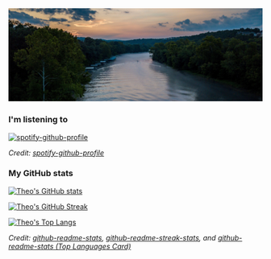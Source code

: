 <img src="images/missouri-river.jpg" width="900">

### I'm listening to
[![spotify-github-profile](https://spotify-github-profile.vercel.app/api/view?uid=theologicvs&cover_image=true&theme=natemoo-re&show_offline=false&background_color=026886&interchange=false&bar_color=58d7f1&bar_color_cover=false)](https://github.com/kittinan/spotify-github-profile)

*Credit: [spotify-github-profile](https://github.com/kittinan/spotify-github-profile)*

### My GitHub stats

[![Theo's GitHub stats](https://github-readme-stats.vercel.app/api?username=theodoremoreland&theme=react&hide=contribs,issues,prs)](https://github.com/anuraghazra/github-readme-stats)

[![Theo's GitHub Streak](https://streak-stats.demolab.com/?user=theodoremoreland&theme=ocean-gradient)](https://git.io/streak-stats)

[![Theo's Top Langs](https://github-readme-stats.vercel.app/api/top-langs/?username=theodoremoreland&size_weight=0.5&count_weight=0.5&hide=plpgsql,jupyter%20notebook&langs_count=8&theme=react)](https://github.com/anuraghazra/github-readme-stats)

*Credit:
[github-readme-stats](https://github.com/anuraghazra/github-readme-stats), [github-readme-streak-stats](https://github.com/DenverCoder1/github-readme-streak-stats), and [github-readme-stats (Top Languages Card)](https://github.com/anuraghazra/github-readme-stats#top-languages-card)*
